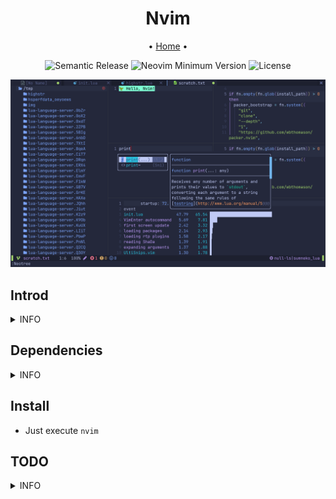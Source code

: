 <h1 align="center"> Nvim </h1>

<div align="center">
  <span> • </span>
	<a href="https://oeyoews.github.io/nvim">Home</a>
  <span> • </span>
</div>

<div align="center">

![Semantic Release](https://img.shields.io/badge/%20%20%F0%9F%93%A6%F0%9F%9A%80-SemanticRelease-e10079.svg?style=flat-square)
![Neovim Minimum Version](https://img.shields.io/badge/Neovim-0.7.0-blueviolet.svg?style=flat-square&logo=Neovim&color=90E59A&logoColor=green)
![License](https://img.shields.io/badge/License-AGPL--3.0-e10079.svg?style=flat-square&logo=GNU&color=df967f&label=License)

<img src="img/2022-06-17-01-20-01.png" width=512/>
</div>

## Introd

<details>
<summary>INFO</summary>

```
    ┏━━━━━━━━━━━━━━━━━━━━━━━━━━━━━━━━━━━━━━━━━━━━━━━━━━━┓
    ┃   ┏━━━━━━━━┓                         ┏━━━━━━━━┓   ┃
    ┃   ┃ NEOVIM ┃────────────────────────►┃ 0.7.0+ ┃   ┃
    ┃   ┗━━━━━━━━┛                         ┗━━━━┯━━━┛   ┃
    ┃                                           │       ┃
    ┃                                           │       ┃
    ┃   ┏━━━━━━━━━━━━━━━━━━┓                    │       ┃
    ┃   ┃ ├── CHANGELOG.md ┃                    │       ┃
    ┃   ┃ ├── _config.yml  ┃                    │       ┃
    ┃   ┃ ├── img          ┃                    │       ┃
    ┃   ┃ ├── init.lua     ┃                    │       ┃
    ┃   ┃ ├── install.sh   ┃                    │       ┃
    ┃   ┃ ├── lua          ┃                    │       ┃
    ┃   ┃ ├── Makefile     ┃◄───────────────────┘       ┃
    ┃   ┃ ├── package.json ┃                            ┃
    ┃   ┃ ├── plugin       ┃                            ┃
    ┃   ┃ ├── README.md    ┃                            ┃
    ┃   ┃ ├── Ultisnips    ┃                            ┃
    ┃   ┃ └── yarn.lock    ┃                            ┃
    ┃   ┗━━━━━━━━━━━━━━━━━━┛                            ┃
    ┗━━━━━━━━━━━━━━━━━━━━━━━━━━━━━━━━━━━━━━━━━━━━━━━━━━━┛
```

</details>

## Dependencies

<details>
<summary>INFO</summary>

* python-pynvim
* python
* kitty
* noto-font-emoji
* nodejs
* fzf
* ranger
* shellcheck

</details>

## Install

* Just execute `nvim`

## TODO

<details>
<summary>INFO</summary>

* [ ] cursor shake for null-ls
* [x] vim-plug or packer.nvim index probleb
* [x] config setting conflict
* [ ] integrate husky and (prettier)
* [x] highlight paraness
* [ ] learn lightspeed
* [x] learn use visual-line multi curline
* [?] json add double how effect config
* [ ] add format stylua by ci/cd
* [x] insert mode to hide cursorline
* [x] automatically install filetype server when first open
* [ ] bug: treesitter multi download
* [x] config opt(load)
* [x] learn packer, test packer automatically
* [x] format lua(include vim), this treesitter
* [x] learn lua: doom-nvim, nvchad to deeply look
* [x] add highlight symbols under cursor functions(terminal gnome support)
* [x] use packer.nvim to replace vim-plug
* [x] tidy vanilla.txt, maybe can write vanilla.markdown, last to txt
* [x] config tab space show in different filetype
* [x] move plugins/*.lua to lua folder, and to pure lua config
* [ ] add window number switch number(mousenum)
* [x] solve gitsign utf8
* [x] how to add templates in nvim
* [x] config norg table
* [x] config format
* [x] some sitution will cause error line repeat(maybe emoji or refresh time error)
  * [x] snowflake:  this emoji will cause this bug in kitty(only)

* [x] config new theme for material, like tilde,
* add shortkeys in vim to open browser html
* [?] fix the zh bug(maybe also is terminal)
* [x] add random banner and random color startup
  * <https://github.com/goolord/alpha-nvim/discussions/16#discussioncomment-2386902>
* first install automatically install
* [x] config dashboard
* [x] this emjoi shadow bug, maybe is kitty terminal(switch to wezterm compare)
* [x] some error tip from feline(active)
* [x] https://github.com/AstroNvim/AstroNvim, learn it option setting and lsp multi separate setting: fix lua global vim setting

</details>
